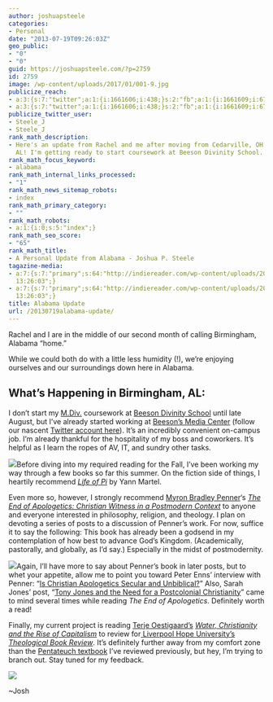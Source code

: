 ```yaml
---
author: joshuapsteele
categories:
- Personal
date: "2013-07-19T09:26:03Z"
geo_public:
- "0"
- "0"
guid: https://joshuapsteele.com/?p=2759
id: 2759
image: /wp-content/uploads/2017/01/001-9.jpg
publicize_reach:
- a:3:{s:7:"twitter";a:1:{i:1661606;i:438;}s:2:"fb";a:1:{i:1661609;i:678;}s:2:"wp";a:1:{i:0;i:33;}}
- a:3:{s:7:"twitter";a:1:{i:1661606;i:438;}s:2:"fb";a:1:{i:1661609;i:678;}s:2:"wp";a:1:{i:0;i:33;}}
publicize_twitter_user:
- Steele_J
- Steele_J
rank_math_description:
- Here's an update from Rachel and me after moving from Cedarville, OH to Birmingham,
  AL! I'm getting ready to start coursework at Beeson Divinity School.
rank_math_focus_keyword:
- alabama
rank_math_internal_links_processed:
- "1"
rank_math_news_sitemap_robots:
- index
rank_math_primary_category:
- ""
rank_math_robots:
- a:1:{i:0;s:5:"index";}
rank_math_seo_score:
- "65"
rank_math_title:
- A Personal Update from Alabama - Joshua P. Steele
tagazine-media:
- a:7:{s:7:"primary";s:64:"http://indiereader.com/wp-content/uploads/2012/12/life-of-pi.jpg";s:6:"images";a:4:{s:93:"http://www.faithandleadership.com/sites/default/files/feature_images/BeesonHodgesChapel_m.jpg";a:6:{s:8:"file_url";s:93:"http://www.faithandleadership.com/sites/default/files/feature_images/BeesonHodgesChapel_m.jpg";s:5:"width";i:350;s:6:"height";i:233;s:4:"type";s:5:"image";s:4:"area";i:81550;s:9:"file_path";s:0:"";}s:64:"http://indiereader.com/wp-content/uploads/2012/12/life-of-pi.jpg";a:6:{s:8:"file_url";s:64:"http://indiereader.com/wp-content/uploads/2012/12/life-of-pi.jpg";s:5:"width";i:1585;s:6:"height";i:2378;s:4:"type";s:5:"image";s:4:"area";i:3769130;s:9:"file_path";s:0:"";}s:99:"http://assets.bakerpublishinggroup.com/processed/books/covers/original/9781441251091.jpg?1372396212";a:6:{s:8:"file_url";s:99:"http://assets.bakerpublishinggroup.com/processed/books/covers/original/9781441251091.jpg?1372396212";s:5:"width";i:1050;s:6:"height";i:1623;s:4:"type";s:5:"image";s:4:"area";i:1704150;s:9:"file_path";s:0:"";}s:84:"http://www.ibtauris.com/~/media/Images/Book%20Covers/Christianity/9781780760667.ashx";a:6:{s:8:"file_url";s:84:"http://www.ibtauris.com/~/media/Images/Book%20Covers/Christianity/9781780760667.ashx";s:5:"width";i:265;s:6:"height";i:400;s:4:"type";s:5:"image";s:4:"area";i:106000;s:9:"file_path";s:0:"";}}s:6:"videos";a:0:{}s:11:"image_count";i:4;s:6:"author";s:7:"4584812";s:7:"blog_id";s:7:"4349442";s:9:"mod_stamp";s:19:"2013-07-19
  13:26:03";}
- a:7:{s:7:"primary";s:64:"http://indiereader.com/wp-content/uploads/2012/12/life-of-pi.jpg";s:6:"images";a:4:{s:93:"http://www.faithandleadership.com/sites/default/files/feature_images/BeesonHodgesChapel_m.jpg";a:6:{s:8:"file_url";s:93:"http://www.faithandleadership.com/sites/default/files/feature_images/BeesonHodgesChapel_m.jpg";s:5:"width";i:350;s:6:"height";i:233;s:4:"type";s:5:"image";s:4:"area";i:81550;s:9:"file_path";s:0:"";}s:64:"http://indiereader.com/wp-content/uploads/2012/12/life-of-pi.jpg";a:6:{s:8:"file_url";s:64:"http://indiereader.com/wp-content/uploads/2012/12/life-of-pi.jpg";s:5:"width";i:1585;s:6:"height";i:2378;s:4:"type";s:5:"image";s:4:"area";i:3769130;s:9:"file_path";s:0:"";}s:99:"http://assets.bakerpublishinggroup.com/processed/books/covers/original/9781441251091.jpg?1372396212";a:6:{s:8:"file_url";s:99:"http://assets.bakerpublishinggroup.com/processed/books/covers/original/9781441251091.jpg?1372396212";s:5:"width";i:1050;s:6:"height";i:1623;s:4:"type";s:5:"image";s:4:"area";i:1704150;s:9:"file_path";s:0:"";}s:84:"http://www.ibtauris.com/~/media/Images/Book%20Covers/Christianity/9781780760667.ashx";a:6:{s:8:"file_url";s:84:"http://www.ibtauris.com/~/media/Images/Book%20Covers/Christianity/9781780760667.ashx";s:5:"width";i:265;s:6:"height";i:400;s:4:"type";s:5:"image";s:4:"area";i:106000;s:9:"file_path";s:0:"";}}s:6:"videos";a:0:{}s:11:"image_count";i:4;s:6:"author";s:7:"4584812";s:7:"blog_id";s:7:"4349442";s:9:"mod_stamp";s:19:"2013-07-19
  13:26:03";}
title: Alabama Update
url: /20130719alabama-update/
---
```


Rachel and I are in the middle of our second month of calling Birmingham, Alabama “home.”

While we could both do with a little less humidity (!), we’re enjoying ourselves and our surroundings down here in Alabama.

## What’s Happening in Birmingham, AL:

I don’t start my [M.Div.](http://www.beesondivinity.com/masterofdivinity) coursework at [Beeson Divinity School](http://www.beesondivinity.com/) until late August, but I’ve already started working at [Beeson’s Media Center](http://www.beesondivinity.com/mediacenter) (follow our nascent [Twitter account here](https://twitter.com/BeesonMedia)). It’s an incredibly convenient on-campus job. I’m already thankful for the hospitality of my boss and coworkers. It’s helpful as I learn the ropes of AV, IT, and sundry other tasks.

[![](http://indiereader.com/wp-content/uploads/2012/12/life-of-pi.jpg)](http://www.amazon.com/dp/0547848412)Before diving into my required reading for the Fall, I’ve been working my way through a few books so far this summer. On the fiction side of things, I heartily recommend *[Life of Pi](http://www.amazon.com/dp/0547848412)* by Yann Martel.

Even more so, however, I strongly recommend [Myron Bradley Penner](https://twitter.com/pennerm)‘s *[The End of Apologetics: Christian Witness in a Postmodern Context](http://bakerpublishinggroup.com/books/the-end-of-apologetics/285611)* to anyone and everyone interested in philosophy, religion, and theology. I plan on devoting a series of posts to a discussion of Penner’s work. For now, suffice it to say the following: This book has already been a godsend in my contemplation of how best to advance God’s Kingdom. (Academically, pastorally, and globally, as I’d say.) Especially in the midst of postmodernity.

[![](http://assets.bakerpublishinggroup.com/processed/books/covers/original/9781441251091.jpg?1372396212)](http://bakerpublishinggroup.com/books/the-end-of-apologetics/285611)Again, I’ll have more to say about Penner’s book in later posts, but to whet your appetite, allow me to point you toward Peter Enns’ interview with Penner: “[Is Christian Apologetics Secular and Unbiblical?](http://www.patheos.com/blogs/peterenns/2013/06/is-christian-apologetics-secular-and-unbiblical-an-interview-with-myron-penner/)” Also, Sarah Jones’ post, “[Tony Jones and the Need for a Postcolonial Christianity](http://anthonybsusan.wordpress.com/2013/05/17/tony-jones-and-the-need-for-a-postcolonial-christianity/)” came to mind several times while reading *The End of Apologetics*. Definitely worth a read!

Finally, my current project is reading [Terje Oestigaard’s](http://www.nai.uu.se/research/researchers/terje-oestigaard/) [*Water, Christianity and the Rise of Capitalism*](http://www.amazon.com/Water-Christianity-Capitalism-Terje-Oestigaard/dp/1780760663) to review for[ Liverpool Hope University’s *Theological Book Review*](http://www.hope.ac.uk/theologicalbookreview/). It’s definitely further away from my comfort zone than the [Pentateuch textbook](http://bakerpublishinggroup.com/books/from-paradise-to-the-promised-land-3rd-edition/230932) I’ve reviewed previously, but hey, I’m trying to branch out. Stay tuned for my feedback.

[![](http://www.ibtauris.com/~/media/Images/Book%20Covers/Christianity/9781780760667.ashx)](http://www.ibtauris.com/Books/Economics%20finance%20business%20%20management/Economics/Economic%20systems%20%20structures/Water%20Christianity%20and%20the%20Rise%20of%20Capitalism.aspx?menuitem={FD527464-0A9B-4F6F-9357-5B173E3ABD1C})

~Josh